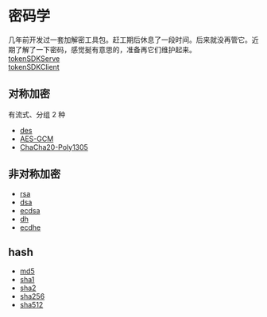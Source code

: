 # 密码学

几年前开发过一套加解密工具包。赶工期后休息了一段时间。后来就没再管它。近期了解了一下密码，感觉挻有意思的，准备再它们维护起来。  
[tokenSDKServe](https://github.com/feigebaobei/tokenSDKServe)  
[tokenSDKClient](https://github.com/feigebaobei/tokenSDKClient)

## 对称加密

有流式、分组 2 种

- [des](/promote/cryptology/des.html)
- [AES-GCM](/promote/cryptology/aesGcm.html)
- [ChaCha20-Poly1305](/promote/cryptology/chaCha20Poly1305.html)

## 非对称加密

- [rsa](/promote/cryptology/rsa.html)
- [dsa](/promote/cryptology/dsa.html)
- [ecdsa](/promote/cryptology/ecdsa.html)
- [dh](/promote/cryptology/dh.html)
- [ecdhe](/promote/cryptology/ecdhe.html)

## hash

- [md5](/promote/cryptology/md5.html)
- [sha1](/promote/cryptology/sha1.html)
- [sha2](/promote/cryptology/sha2.html)
- [sha256](/promote/cryptology/sha256.html)
- [sha512](/promote/cryptology/sha512.html)
